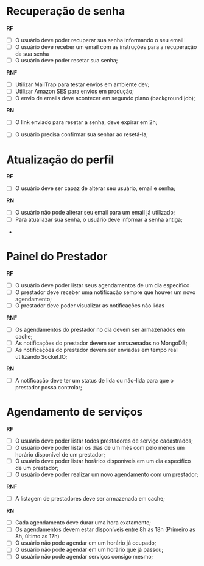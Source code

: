# Recuperação de senha

**RF**

- [ ] O usuário deve poder recuperar sua senha informando o seu email
- [ ] O usuário deve receber um email com as instruções para a recuperação da sua senha
- [ ] O usuário deve poder resetar sua senha;

**RNF**

- [ ] Utilizar MailTrap para testar envios em ambiente dev;
- [ ] Utilizar Amazon SES para envios em produção;
- [ ] O envio de emails deve acontecer em segundo plano (background job);

**RN**

- [ ] O link enviado para resetar a senha, deve expirar em 2h;
- [ ] O usuário precisa confirmar sua senhar ao resetá-la;


# Atualização do perfil

**RF**

- [ ] O usuário deve ser capaz de alterar seu usuário, email e senha;


**RN**

- [ ] O usuário não pode alterar seu email para um email já utilizado;
- [ ] Para atualiazar sua senha, o usuário deve informar a senha antiga;
-

# Painel do Prestador

**RF**

- [ ] O usuário deve poder listar seus agendamentos de um dia específico
- [ ] O prestador deve receber uma notificação sempre que houver um novo agendamento;
- [ ] O prestador deve poder visualizar as notificações não lidas

**RNF**

- [ ] Os agendamentos do prestador no dia devem ser armazenados em cache;
- [ ] As notificações do prestador devem ser armazenadas no MongoDB;
- [ ] As notificações do prestador devem ser enviadas em tempo real utilizando Socket.IO;

**RN**

- [ ] A notificação deve ter um status de lida ou não-lida para que o prestador possa controlar;

# Agendamento de serviços

**RF**

- [ ] O usuário deve poder listar todos prestadores de serviço cadastrados;
- [ ] O usuário deve poder listar os dias de um mês com pelo menos um horário disponível de um prestador;
- [ ] O usuário deve poder listar horários disponíveis em um dia específico de um prestador;
- [ ] O usuário deve poder realizar um novo agendamento com um prestador;

**RNF**

- [ ] A listagem de prestadores deve ser armazenada em cache;

**RN**

- [ ] Cada agendamento deve durar uma hora exatamente;
- [ ] Os agendamentos devem estar disponíveis entre 8h às 18h (Primeiro as 8h, último as 17h)
- [ ] O usuário não pode agendar em um horário já ocupado;
- [ ] O usuário não pode agendar em um horãrio que já passou;
- [ ] O usuário não pode agendar serviços consigo mesmo;
